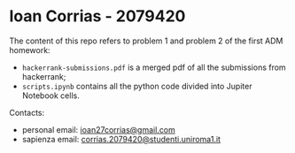 # Ioan Corrias - 2079420

The content of this repo refers to problem 1 and problem 2 of the first ADM homework:
- `hackerrank-submissions.pdf` is a merged pdf of all the submissions from hackerrank;
- `scripts.ipynb` contains all the python code divided into Jupiter Notebook cells.

Contacts:
- personal email: ioan27corrias@gmail.com
- sapienza email: corrias.2079420@studenti.uniroma1.it
